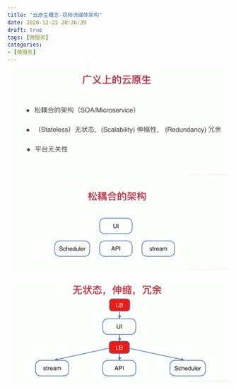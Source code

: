 ```yaml
---
title: "云原生概念-视频流媒体架构"
date: 2020-12-22 20:36:39
draft: true
tags: [微服务]
categories:
- [微服务]
---
```


![](../../images/2021/20200220215316337.png)

![](../../images/2021/2020022021533739.png)

![](../../images/2021/20200220215356131.png)